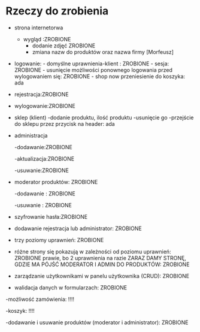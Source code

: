 # Rzeczy do zrobienia
- strona internetorwa 
    - wygląd :ZROBIONE
        - dodanie zdjęć ZROBIONE
        - zmiana nazw do produktów oraz nazwa firmy [Morfeusz]
        
- logowanie: 
        - domyślne uprawnienia-klient : ZROBIONE
        - sesja: ZROBIONE
        - usunięcie możliwości ponownego logowania przed wylogowaniem się: ZROBIONE
        - shop now przeniesienie do koszyka: ada

- rejestracja:ZROBIONE

- wylogowanie:ZROBIONE

- sklep (klient)
        -dodanie produktu, ilość produktu 
        -usunięcie go 
        -przejście do sklepu przez przycisk na header: ada

- administracja

    -dodawanie:ZROBIONE

    -aktualizacja:ZROBIONE

    -usuwanie:ZROBIONE

- moderator produktów: ZROBIONE

    -dodawanie : ZROBIONE

    -usuwanie : ZROBIONE
    
- szyfrowanie hasła:ZROBIONE 

- dodawanie rejestracja lub administrator: ZROBIONE

- trzy poziomy uprawnień: ZROBIONE

- różne strony się pokazują w zależności od poziomu uprawnień: ZROBIONE prawie, bo 2 uprawnienia na razie ZARAZ DAMY STRONĘ, GDZIE MA PÓJŚĆ MODERATOR I ADMIN DO PRODUKTÓW: ZROBIONE

- zarządzanie użytkownikami w panelu użytkownika (CRUD): ZROBIONE

- walidacja danych w formularzach: ZROBIONE

-możliwość zamówienia: !!!!

-koszyk: !!!!

-dodawanie i usuwanie produktów (moderator i administrator): ZROBIONE
